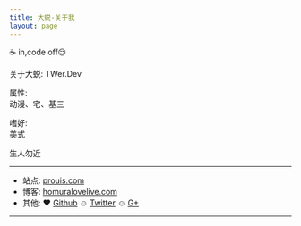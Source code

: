 ```yaml
---
title: 大蜕-关于我
layout: page
---
```


☕️ in,code off😌

关于大蜕: 
TWer.Dev 

属性:  
动漫、宅、基三  

嗜好:  
美式  


生人勿近    

* * *

* 站点: [prouis.com](http://prouis.com)
* 博客: [homuralovelive.com](http://homuralovelive.com)
* 其他: ♥ [Github](http://github.com/sddtc) ☺ [Twitter](http://twitter.com/sddtc_) ☺ [G+](https://plus.google.com/u/0/112768245818888919813)

* * *
 

